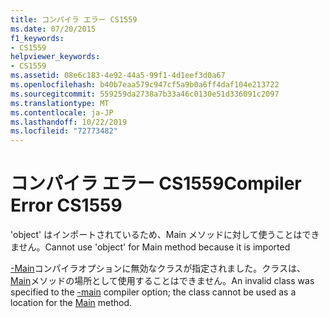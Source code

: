 ```yaml
---
title: コンパイラ エラー CS1559
ms.date: 07/20/2015
f1_keywords:
- CS1559
helpviewer_keywords:
- CS1559
ms.assetid: 08e6c183-4e92-44a5-99f1-4d1eef3d0a67
ms.openlocfilehash: b40b7eaa579c947cf5a9b0a6ff4daf104e213722
ms.sourcegitcommit: 559259da2738a7b33a46c0130e51d336091c2097
ms.translationtype: MT
ms.contentlocale: ja-JP
ms.lasthandoff: 10/22/2019
ms.locfileid: "72773482"
---
```

# <a name="compiler-error-cs1559"></a><span data-ttu-id="92a8d-102">コンパイラ エラー CS1559</span><span class="sxs-lookup"><span data-stu-id="92a8d-102">Compiler Error CS1559</span></span>
<span data-ttu-id="92a8d-103">'object' はインポートされているため、Main メソッドに対して使うことはできません。</span><span class="sxs-lookup"><span data-stu-id="92a8d-103">Cannot use 'object' for Main method because it is imported</span></span>  
  
 <span data-ttu-id="92a8d-104">[-Main](../language-reference/compiler-options/main-compiler-option.md)コンパイラオプションに無効なクラスが指定されました。クラスは、 [Main](../programming-guide/main-and-command-args/index.md)メソッドの場所として使用することはできません。</span><span class="sxs-lookup"><span data-stu-id="92a8d-104">An invalid class was specified to the [-main](../language-reference/compiler-options/main-compiler-option.md) compiler option; the class cannot be used as a location for the [Main](../programming-guide/main-and-command-args/index.md) method.</span></span>
